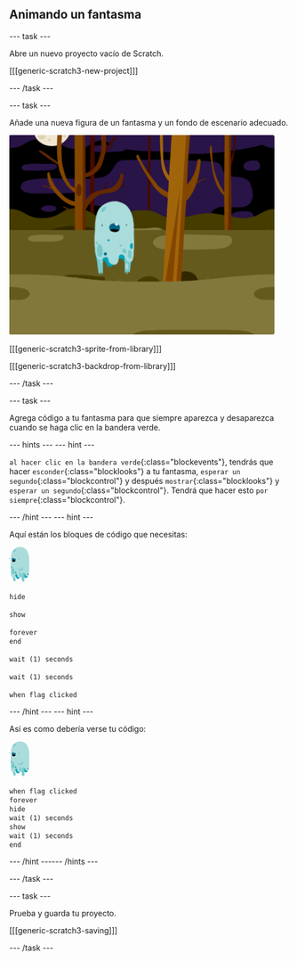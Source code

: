 ## Animando un fantasma

--- task ---

Abre un nuevo proyecto vacío de Scratch.

[[[generic-scratch3-new-project]]]

--- /task ---

--- task ---

Añade una nueva figura de un fantasma y un fondo de escenario adecuado.

![captura de pantalla](images/ghost-ghost.png)

[[[generic-scratch3-sprite-from-library]]]

[[[generic-scratch3-backdrop-from-library]]]

--- /task ---

--- task ---

Agrega código a tu fantasma para que siempre aparezca y desaparezca cuando se haga clic en la bandera verde.

--- hints ---
 --- hint ---

`al hacer clic en la bandera verde`{:class="blockevents"}, tendrás que hacer `esconder`{:class="blocklooks"} a tu fantasma, `esperar un segundo`{:class="blockcontrol"} y después `mostrar`{:class="blocklooks"} y `esperar un segundo`{:class="blockcontrol"}. Tendrá que hacer esto `por siempre`{:class="blockcontrol"}.

--- /hint --- --- hint ---

Aquí están los bloques de código que necesitas:

![objeto fantasma](images/ghost-sprite.png)

```blocks3
hide

show

forever
end

wait (1) seconds

wait (1) seconds

when flag clicked
```

--- /hint --- --- hint ---

Así es como debería verse tu código:

![objeto fantasma](images/ghost-sprite.png)

```blocks3
when flag clicked
forever
hide
wait (1) seconds
show
wait (1) seconds
end
```

--- /hint ------ /hints ---

--- /task ---

--- task ---

Prueba y guarda tu proyecto.

[[[generic-scratch3-saving]]]

--- /task ---